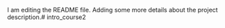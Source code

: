 I am editing the README file. Adding some more details about the project description.# intro_course2
